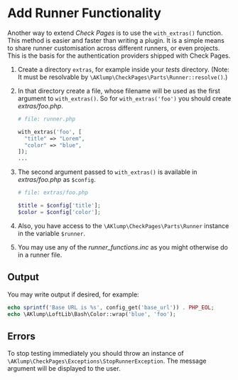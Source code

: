 <!--
id: with_extras
-->

# Add Runner Functionality

Another way to extend _Check Pages_ is to use the `with_extras()` function. This method is easier and faster than writing a plugin. It is a simple means to share runner customisation across different runners, or even projects. This is the basis for the authentication providers shipped with Check Pages.

1. Create a directory `extras`, for example inside your _tests_ directory. (Note: It must be resolvable by `\AKlump\CheckPages\Parts\Runner::resolve()`.)
2. In that directory create a file, whose filename will be used as the first argument to `with_extras()`. So for `with_extras('foo')` you should create _extras/foo.php_.

    ```php
    # file: runner.php
    
    with_extras('foo', [
      "title" => "Lorem",
      "color" => "blue",
    ]);
    ...
    ```
3. The second argument passed to `with_extras()` is available in _extras/foo.php_ as `$config`.

    ```php
    # file: extras/foo.php
    
    $title = $config['title'];
    $color = $config['color'];
   
    ```
1. Also, you have access to the `\AKlump\CheckPages\Parts\Runner` instance in the variable `$runner`.
4. You may use any of the _runner_functions.inc_ as you might otherwise do in a runner file.

## Output

You may write output if desired, for example:

```php
echo sprintf('Base URL is %s', config_get('base_url')) . PHP_EOL;
echo \AKlump\LoftLib\Bash\Color::wrap('blue', 'foo');
```

## Errors

To stop testing immediately you should throw an instance of `\AKlump\CheckPages\Exceptions\StopRunnerException`. The message argument will be displayed to the user.
